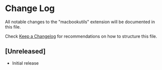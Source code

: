 # Change Log

All notable changes to the "macbookutils" extension will be documented in this file.

Check [Keep a Changelog](http://keepachangelog.com/) for recommendations on how to structure this file.

## [Unreleased]

- Initial release